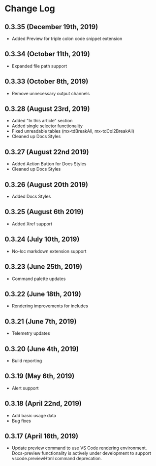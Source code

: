 # Change Log

## 0.3.35 (December 19th, 2019)

- Added Preview for triple colon code snippet extension

## 0.3.34 (October 11th, 2019)

- Expanded file path support

## 0.3.33 (October 8th, 2019)

- Remove unnecessary output channels

## 0.3.28 (August 23rd, 2019)

- Added "In this article" section
- Added single selector functionality
- Fixed unreadable tables (mx-tdBreakAll, mx-tdCol2BreakAll)
- Cleaned up Docs Styles

## 0.3.27 (August 22nd 2019)

- Added Action Button for Docs Styles
- Cleaned up Docs Styles

## 0.3.26 (August 20th 2019)

- Added Docs Styles

## 0.3.25 (August 6th 2019)

- Added Xref support

## 0.3.24 (July 10th, 2019)

- No-loc markdown extension support

## 0.3.23 (June 25th, 2019)

- Command palette updates

## 0.3.22 (June 18th, 2019)

- Rendering improvements for includes

## 0.3.21 (June 7th, 2019)

- Telemetry updates

## 0.3.20 (June 4th, 2019)

- Build reporting

## 0.3.19 (May 6th, 2019)

- Alert support

## 0.3.18 (April 22nd, 2019)

- Add basic usage data
- Bug fixes

## 0.3.17 (April 16th, 2019)

- Update preview command to use VS Code rendering environment.  Docs-preview functionality is actively under development to support vscode.previewHtml command deprecation.
